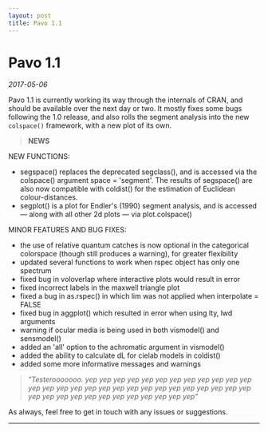 ```yaml
---
layout: post
title: Pavo 1.1
---
```


# Pavo 1.1
*2017-05-06*

Pavo 1.1 is currently working its way through the internals of CRAN, and should be available over the next day or two. It mostly fixes some bugs following the 1.0 release, and also rolls the segment analysis into the new `colspace()` framework, with a new plot of its own.


>**NEWS**
>  
NEW FUNCTIONS:
* segspace() replaces the deprecated segclass(), and is accessed via the colspace() argument space = 'segment'. The results of segspace() 
are also now compatible with coldist() for the estimation of Euclidean colour-distances.
* segplot() is a plot for Endler's (1990) segment analysis, and is accessed — along with all other 2d plots — via plot.colspace()
>  
MINOR FEATURES AND BUG FIXES:
* the use of relative quantum catches is now optional in the categorical colorspace (though still produces a warning), for greater flexibility 
* updated several functions to work when rspec object has only one spectrum
* fixed bug in voloverlap where interactive plots would result in error
* fixed incorrect labels in the maxwell triangle plot
* fixed a bug in as.rspec() in which lim was not applied when interpolate = FALSE
* fixed bug in aggplot() which resulted in error when using lty, lwd arguments
* warning if ocular media is being used in both vismodel() and sensmodel()
* added an 'all' option to the achromatic argument in vismodel()
* added the ability to calculate dL for cielab models in coldist()
* added some more informative messages and warnings

>_"Testerooooooo. yep yep yep yep yep yep yep yep yep yep yep yep yep yep yep yep yep yep yep yep yep yep yep yep yep yep yep yep yep yep yep yep yep yep yep yep yep yep yep yep"_

As always, feel free to get in touch with any issues or suggestions.

---------------------------------------------------------------------------------